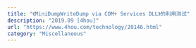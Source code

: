 ```yaml
---
title: "《MiniDumpWriteDump via COM+ Services DLL》的利用测试"
description: "2019.09 [4hou]"
url: "https://www.4hou.com/technology/20146.html"
category: "Miscellaneous"
---
```

